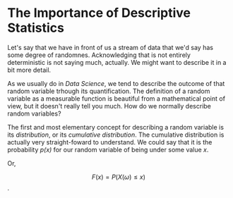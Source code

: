 # The Importance of Descriptive Statistics

Let's say that we have in front of us a stream of data that we'd say has some degree of randomnes. Acknowledging that is not entirely deterministic is not saying much, actually. We might want to describe it in a bit more detail.

As we usually do in _Data Science_, we tend to describe the outcome of that random variable trhough its quantification. The definition of a random variable as a measurable function is beautiful from a mathematical point of view, but it doesn't really tell you much. How do we normally describe random variables?

The first and most elementary concept for describing a random variable is its *distribution*, or its *cumulative distribution*. The cumulative distribution is actually very straight-foward to understand. We could say that it is the probability _p(x)_ for our random variable of being under some value _x_.

Or,

$$F(x) = P(X(\omega) \leq x)$$.






